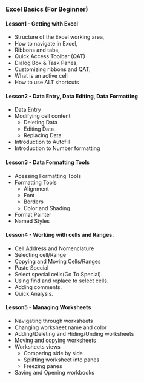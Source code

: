 
### Excel Basics (For Beginner)

#### Lesson1 - Getting with Excel

   - Structure of the Excel working area,
   - How to navigate in Excel,
   - Ribbons and tabs,
   - Quick Access Toolbar (QAT)
   - Dialog Box & Task Panes,
   - Customizing ribbons and QAT,
   - What is an active cell
   - How to use ALT shortcuts


#### Lesson2 - Data Entry, Data Editing, Data Formatting

   - Data Entry
   - Modifying cell content
      - Deleting Data
      - Editing Data
      - Replacing Data
   - Introduction to Autofill
   - Introduction to Number formatting



#### Lesson3 - Data Formatting Tools

   - Acessing Formatting Tools
   - Formatting Tools
      - Alignment
      - Font
      - Borders
      - Color and Shading
   - Format Painter
   - Named Styles
   
   
   
#### Lesson4 - Working with cells and Ranges.

   - Cell Address and Nomenclature
   - Selecting cell/Range
   - Copying and Moving Cells/Ranges
   - Paste Special
   - Select special cells(Go To Special).
   - Using find and replace to select cells.
   - Adding comments.
   - Quick Analysis.


#### Lesson5 - Managing Worksheets

   - Navigating through worksheets
   - Changing worksheet name and color
   - Adding/Deleting and Hiding/Unding worksheets
   - Moving and copying worksheets
   - Worksheets views
      - Comparing side by side
      - Splitting worksheet into panes
      - Freezing panes
   - Saving and Opening workbooks
